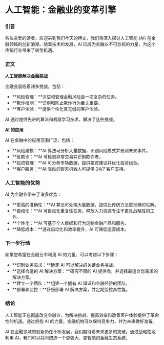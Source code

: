 # 人工智能：金融业的变革引擎

### 引言

各位亲爱的读者，欢迎来到我们今天的博文，我们将深入探讨人工智能 (AI) 在金融领域的创新浪潮。随着技术的发展，AI 已成为金融业不可忽视的力量，为这个传统行业带来了转型机遇。

### 正文

**人工智能解决金融挑战**

金融业面临着诸多挑战，包括：

- **风险管理：**评估和管理金融风险是一项复杂的任务。
- **欺诈检测：**识别和防止欺诈行为至关重要。
- **客户体验：**提供个性化且无缝的客户体验。

AI 通过提供先进的算法和机器学习技术，解决了这些挑战。

**AI 的应用**

AI 在金融中的应用范围广泛，包括：

- **风险建模：**AI 算法可分析大量数据，识别风险模式并预测未来事件。
- **反欺诈：**AI 可检测异常交易并识别欺诈者。
- **投资管理：**AI 可分析市场数据，提供投资建议并优化投资组合。
- **客户服务：**AI 驱动的聊天机器人可提供 24/7 客户支持。

### 人工智能的优势

AI 为金融业带来了诸多优势：

- **更高的准确性：**AI 算法可处理大量数据，提供比传统方法更准确的见解。
- **自动化：**AI 可自动化重复性任务，释放人力资源专注于更具战略性的工作。
- **个性化：**AI 可基于个人数据和行为定制金融产品和服务。
- **降低成本：**通过自动化和效率提升，AI 可降低运营成本。

### 下一步行动

如果您希望在金融业中利用 AI 的力量，可以考虑以下步骤：

- **识别业务需求：**确定 AI 可以解决的关键业务挑战。
- **选择合适的 AI 解决方​​案：**研究不同的 AI 提供商，并选择最适合您需求的解决方案。
- **建立一个团队：**组建一个拥有 AI 知识和金融经验的团队。
- **部署和监控：**仔细部署 AI 解决方案，并定期监控其性能。

### 结论

人工智能正在彻底改变金融业，为解决挑战、提高效率和改善客户体验提供了革命性的机遇。通过拥抱 AI 的力量，金融机构可以保持竞争力，并为未来做好准备。

AI 在金融领域的创新仍在不断发展，我们期待着未来更多的突破。通过战略性地利用 AI，我们可以共同塑造一个更强大、更智能的金融生态系统。
